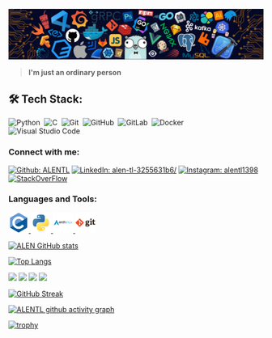 ![](./src/header.png)

> <b>I'm just an ordinary person</b>

## 🛠️ Tech Stack:

![Python](https://img.shields.io/badge/-Python-555?style=flat&logo=python)&nbsp;
![C](https://img.shields.io/badge/-C-555?style=flat&logo=C&logoColor=A8B9CC)&nbsp;
![Git](https://img.shields.io/badge/-Git-555?style=flat&logo=git)&nbsp;
![GitHub](https://img.shields.io/badge/-GitHub-555?style=flat&logo=github)&nbsp;
![GitLab](https://img.shields.io/badge/-GitLab-555?style=flat&logo=gitlab)&nbsp;
![Docker](https://img.shields.io/badge/-Docker-555?style=flat&logo=Docker)\
![Visual Studio Code](https://img.shields.io/badge/-Visual%20Studio%20Code-555?style=flat&logo=visual-studio-code&logoColor=007ACC)&nbsp;

<!-- Social Media Handles -->

<h3 align="left">Connect with me:</h3>

<a href="https://github.com/ALENTL" target="_blank"> ![Github: ALENTL](https://img.shields.io/badge/GitHub-100000?style=plastic&logo=github)</a>
<a href="https://www.linkedin.com/in/alen-tl-3255631b6/">![LinkedIn: alen-tl-3255631b6/](https://img.shields.io/badge/-LinkedIn-0e76a8?style=plastic&logo=linkedIn)</a>
<a href="https://www.instagram.com/alentl1398">![Instagram: alentl1398](https://img.shields.io/badge/-Instagram-833AB4?style=plastic&logo=Instagram)</a>
<a href="https://stackoverflow.com/users/14814181/alen-tl" target="_blank"> ![StackOverFlow](https://img.shields.io/badge/Stack_Overflow-FE7A16?style=plastic&logo=stack-overflow&logoColor=white)</a>

</p>

<!-- Language and Tools -->

<h3 align="left">Languages and Tools:</h3>

<p align="left">
    <a href="https://en.cppreference.com/w/c/language" target="_blank"> 
        <img src="https://raw.githubusercontent.com/devicons/devicon/master/icons/c/c-original.svg" alt="c" width="40" height="40"/>
    </a>
    <a href="https://python.org" target="_blank">
        <img src="https://raw.githubusercontent.com/devicons/devicon/master/icons/python/python-original.svg" alt="python" width="40" height="40"/>
    </a>
    <a href="https://archlinux.org" target="_blank">
        <img src="https://raw.githubusercontent.com/devicons/devicon/master/icons/archlinux/archlinux-original-wordmark.svg" alt="archlinux" width="40" height="40" />
    </a>
    <a href="https://git-scm.com" target="_blank">
        <img src="https://raw.githubusercontent.com/devicons/devicon/master/icons/git/git-original-wordmark.svg" alt="archlinux" width="40" height="40" />
    </a>
</p>

<!-- Github Statistics Cards -->

[![ALEN GitHub stats](https://github-readme-stats.vercel.app/api?username=alentl&count_private=true&title_color=39FF14&show_icons=true&icon_color=ADD8E6&theme=darkula&include_all_commits=true&hide_rank=false)](https://github.com/anuraghazra/github-readme-stats)

[![Top Langs](https://github-readme-stats.vercel.app/api/top-langs/?username=alentl&theme=react&custom_title=Most-Used-Languages)](https://github.com/ALENTL/github-readme-stats)

<!-- OS, Language, Website Banners -->

![](https://img.shields.io/badge/OS-Windows-informational?style=flat&logo=windows&logoColor=skyblue&color=skyblue) ![](https://img.shields.io/badge/OS-Linux-informational?style=flat&logo=linux&logoColor=critical&color=lightgreen) ![](https://img.shields.io/badge/OS-Mac-informational?style=flat&logo=apple&logoColor=white&color=silver) ![](https://img.shields.io/badge/Language-Python-informational?style=flat&logo=python&logoColor=white&color=yellow)

[![GitHub Streak](https://streak-stats.demolab.com/?user=alentl&theme=tokyonight&hide_border=true&ring=1EE2BF&fire=E25525)](https://git.io/streak-stats)

[![ALENTL github activity graph](https://github-readme-activity-graph.vercel.app/graph?username=alentl&theme=react-dark&hide_border=true)](https://github.com/ashutosh00710/github-readme-activity-graph)

[![trophy](https://github-profile-trophy.vercel.app/?username=alentl&no-bg=true&no-frame=true&theme=algolia&row=2&column=3&margin-w=15&margin-h=15)](https://github.com/ryo-ma/github-profile-trophy)
